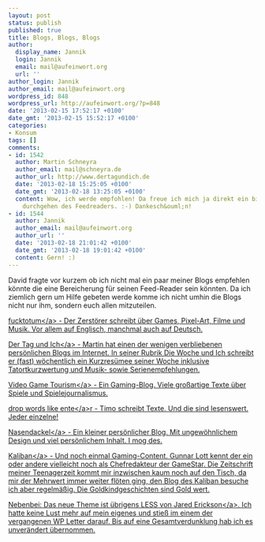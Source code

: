 ```yaml
---
layout: post
status: publish
published: true
title: Blogs, Blogs, Blogs
author:
  display_name: Jannik
  login: Jannik
  email: mail@aufeinwort.org
  url: ''
author_login: Jannik
author_email: mail@aufeinwort.org
wordpress_id: 848
wordpress_url: http://aufeinwort.org/?p=848
date: '2013-02-15 17:52:17 +0100'
date_gmt: '2013-02-15 15:52:17 +0100'
categories:
- Konsum
tags: []
comments:
- id: 1542
  author: Martin Schneyra
  author_email: mail@schneyra.de
  author_url: http://www.dertagundich.de
  date: '2013-02-18 15:25:05 +0100'
  date_gmt: '2013-02-18 13:25:05 +0100'
  content: Wow, ich werde empfohlen! Da freue ich mich ja direkt ein bisschen beim
    durchgehen des Feedreaders. :-) Dankesch&ouml;n!
- id: 1544
  author: Jannik
  author_email: mail@aufeinwort.org
  author_url: ''
  date: '2013-02-18 21:01:42 +0100'
  date_gmt: '2013-02-18 19:01:42 +0100'
  content: Gern! :)
---
```

<p>David fragte vor kurzem ob ich nicht mal ein paar meiner Blogs empfehlen k&ouml;nnte die eine Bereicherung f&uuml;r seinen Feed-Reader sein k&ouml;nnten. Da ich ziemlich gern um Hilfe gebeten werde komme ich nicht umhin die Blogs nicht nur ihm, sondern euch allen mitzuteilen.</p>
<p><a href="http:&#47;&#47;fucktotum.net&#47;">fucktotum<&#47;a> - Der Zerst&ouml;rer schreibt &uuml;ber Games, Pixel-Art, Filme und Musik. Vor allem auf Englisch, manchmal auch auf Deutsch.</p>
<p><a href="http:&#47;&#47;www.dertagundich.de&#47;">Der Tag und Ich<&#47;a>&nbsp;- Martin hat einen der wenigen verbliebenen pers&ouml;nlichen Blogs im Internet. In seiner Rubrik Die Woche und Ich schreibt er (fast) w&ouml;chentlich ein Kurzres&uuml;mee seiner Woche inklusive Tatortkurzwertung und Musik- sowie Serienempfehlungen.</p>
<p><a href="http:&#47;&#47;videogametourism.at&#47;">Video Game Tourism<&#47;a>&nbsp;- Ein Gaming-Blog. Viele gro&szlig;artige Texte &uuml;ber Spiele und Spielejournalismus.</p>
<p><a href="http:&#47;&#47;dropwordslikeenter.tumblr.com&#47;">drop words like ente<&#47;a>r - Timo schreibt Texte. Und die sind lesenswert. Jeder einzelne!</p>
<p><a href="http:&#47;&#47;www.nasendackel.de&#47;">Nasendackel<&#47;a>&nbsp;- Ein kleiner pers&ouml;nlicher Blog. Mit ungew&ouml;hnlichem Design und viel pers&ouml;nlichem Inhalt. I mog des.</p>
<p><a href="http:&#47;&#47;kaliban.de&#47;">Kaliban<&#47;a> - Und noch einmal Gaming-Content. Gunnar Lott kennt der ein oder andere vielleicht noch als Chefredakteur der GameStar. Die Zeitschrift meiner Teenagerzeit kommt mir inzwischen kaum noch auf den Tisch, da mir der Mehrwert immer weiter fl&ouml;ten ging, den Blog des Kaliban besuche ich aber regelm&auml;&szlig;ig. Die Goldkindgeschichten sind Gold wert.</p>
<p>Nebenbei: Das neue Theme ist &uuml;brigens LESS von <a href="http:&#47;&#47;jarederickson.com&#47;">Jared Erickson<&#47;a>. Ich hatte keine Lust mehr auf mein eigenes und stie&szlig; im einem der vergangenen WP Letter darauf. Bis auf eine Gesamtverdunklung hab ich es unver&auml;ndert &uuml;bernommen.</p>
